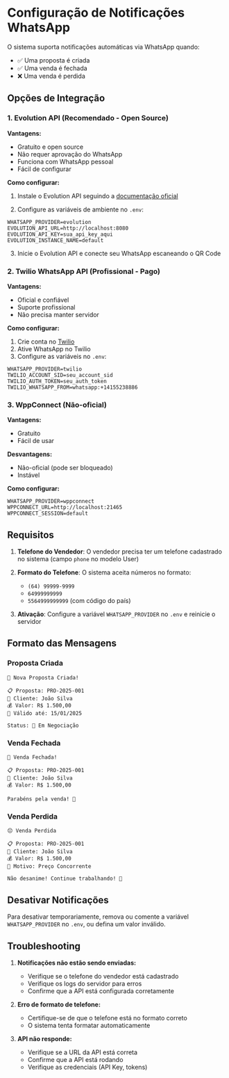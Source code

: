 # Configuração de Notificações WhatsApp

O sistema suporta notificações automáticas via WhatsApp quando:
- ✅ Uma proposta é criada
- ✅ Uma venda é fechada
- ❌ Uma venda é perdida

## Opções de Integração

### 1. Evolution API (Recomendado - Open Source)

**Vantagens:**
- Gratuito e open source
- Não requer aprovação do WhatsApp
- Funciona com WhatsApp pessoal
- Fácil de configurar

**Como configurar:**

1. Instale o Evolution API seguindo a [documentação oficial](https://github.com/EvolutionAPI/evolution-api)

2. Configure as variáveis de ambiente no `.env`:
```env
WHATSAPP_PROVIDER=evolution
EVOLUTION_API_URL=http://localhost:8080
EVOLUTION_API_KEY=sua_api_key_aqui
EVOLUTION_INSTANCE_NAME=default
```

3. Inicie o Evolution API e conecte seu WhatsApp escaneando o QR Code

### 2. Twilio WhatsApp API (Profissional - Pago)

**Vantagens:**
- Oficial e confiável
- Suporte profissional
- Não precisa manter servidor

**Como configurar:**

1. Crie conta no [Twilio](https://www.twilio.com/)
2. Ative WhatsApp no Twilio
3. Configure as variáveis no `.env`:
```env
WHATSAPP_PROVIDER=twilio
TWILIO_ACCOUNT_SID=seu_account_sid
TWILIO_AUTH_TOKEN=seu_auth_token
TWILIO_WHATSAPP_FROM=whatsapp:+14155238886
```

### 3. WppConnect (Não-oficial)

**Vantagens:**
- Gratuito
- Fácil de usar

**Desvantagens:**
- Não-oficial (pode ser bloqueado)
- Instável

**Como configurar:**
```env
WHATSAPP_PROVIDER=wppconnect
WPPCONNECT_URL=http://localhost:21465
WPPCONNECT_SESSION=default
```

## Requisitos

1. **Telefone do Vendedor**: O vendedor precisa ter um telefone cadastrado no sistema (campo `phone` no modelo User)

2. **Formato do Telefone**: O sistema aceita números no formato:
   - `(64) 99999-9999`
   - `64999999999`
   - `5564999999999` (com código do país)

3. **Ativação**: Configure a variável `WHATSAPP_PROVIDER` no `.env` e reinicie o servidor

## Formato das Mensagens

### Proposta Criada
```
🎉 Nova Proposta Criada!

📋 Proposta: PRO-2025-001
👤 Cliente: João Silva
💰 Valor: R$ 1.500,00
📅 Válido até: 15/01/2025

Status: 🔄 Em Negociação
```

### Venda Fechada
```
🎊 Venda Fechada!

📋 Proposta: PRO-2025-001
👤 Cliente: João Silva
💰 Valor: R$ 1.500,00

Parabéns pela venda! 🎉
```

### Venda Perdida
```
😔 Venda Perdida

📋 Proposta: PRO-2025-001
👤 Cliente: João Silva
💰 Valor: R$ 1.500,00
📝 Motivo: Preço Concorrente

Não desanime! Continue trabalhando! 💪
```

## Desativar Notificações

Para desativar temporariamente, remova ou comente a variável `WHATSAPP_PROVIDER` no `.env`, ou defina um valor inválido.

## Troubleshooting

1. **Notificações não estão sendo enviadas:**
   - Verifique se o telefone do vendedor está cadastrado
   - Verifique os logs do servidor para erros
   - Confirme que a API está configurada corretamente

2. **Erro de formato de telefone:**
   - Certifique-se de que o telefone está no formato correto
   - O sistema tenta formatar automaticamente

3. **API não responde:**
   - Verifique se a URL da API está correta
   - Confirme que a API está rodando
   - Verifique as credenciais (API Key, tokens)

